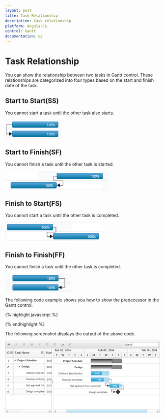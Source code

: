 ```yaml
---
layout: post
title: Task-Relationship
description: task relationship
platform: AngularJS
control: Gantt
documentation: ug
---
```


# Task Relationship

You can show the relationship between two tasks in Gantt control. These relationships are categorized into four types based on the start and finish date of the task.

## Start to Start(SS)

You cannot start a task until the other task also starts.

![](Task-Relationship_images/Task-Relationship_img1.png)

## Start to Finish(SF)

You cannot finish a task until the other task is started.

![](Task-Relationship_images/Task-Relationship_img2.png)

## Finish to Start(FS)

You cannot start a task until the other task is completed.

![](Task-Relationship_images/Task-Relationship_img3.png)

## Finish to Finish(FF)

You cannot finish a task until the other task is completed.

![](Task-Relationship_images/Task-Relationship_img4.png)

The following code example shows you how to show the predecessor in the Gantt control.

{% highlight javascript %}

<body ng-controller="GanttCtrl">
   <!--Add  Gantt control here-->    
   <div id="GanttContainer" ej-gantt
      //...
      e-predecessormapping="predecessor" 
      >
   </div>
</body>
    
{% endhighlight %}

The following screenshot displays the output of the above code. 

![](Task-Relationship_images/Task-Relationship_img5.png)

